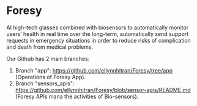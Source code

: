 # Foresy
AI high-tech glasses combined with biosensors to automatically monitor users’ health in real time over the long-term, automatically send support requests in emergency situations in order to reduce risks of complication and death from medical problems.

Our Github has 2 main branches:
1. Branch "app": https://github.com/ellynnhitran/Foresy/tree/app (Operations of Foresy App).
2. Branch "sensors_apis": https://github.com/ellynnhitran/Foresy/blob/sensor-apis/README.md (Foresy APIs mana the activities of Bio-sensors).
